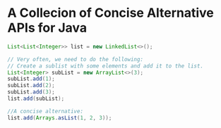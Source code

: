 # A Collecion of Concise Alternative APIs for Java

```java
List<List<Integer>> list = new LinkedList<>();

// Very often, we need to do the following:
// Create a sublist with some elements and add it to the list.
List<Integer> subList = new ArrayList<>(3);
subList.add(1);
subList.add(2);
subList.add(3);
list.add(subList);

//A concise alternative:
list.add(Arrays.asList(1, 2, 3));
```

